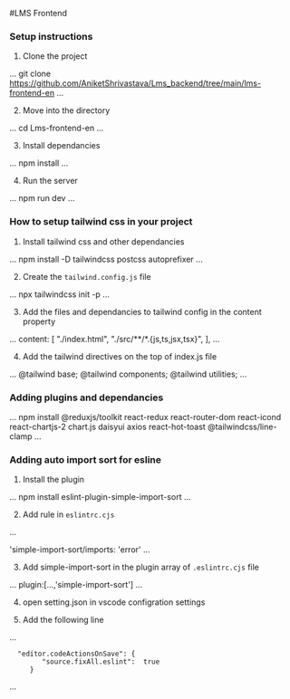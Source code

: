 #LMS Frontend

### Setup instructions

1. Clone the project

...
    git clone https://github.com/AniketShrivastava/Lms_backend/tree/main/lms-frontend-en
...

2. Move into the directory

...
   cd Lms-frontend-en
...

3. Install dependancies

...
    npm install
...

4. Run the server

...
   npm run dev
...

### How to setup tailwind css in your project

1. Install  tailwind css  and other dependancies
 
 ...
     npm install -D tailwindcss postcss autoprefixer
 ...

2. Create the `tailwind.config.js` file

...
    npx tailwindcss init -p
...

3. Add the files and dependancies  to tailwind config in the content property

...
    content: [
    "./index.html",
    "./src/**/*.{js,ts,jsx,tsx}",
  ],
...

4. Add the tailwind directives on the top  of index.js  file

...
   @tailwind base;
   @tailwind components;
   @tailwind utilities;
...

### Adding plugins and dependancies

... 
   npm install @reduxjs/toolkit react-redux react-router-dom react-icond react-chartjs-2 chart.js daisyui axios react-hot-toast @tailwindcss/line-clamp
...

### Adding auto import sort for esline

1. Install  the plugin

...
   npm install eslint-plugin-simple-import-sort
...

2. Add rule in `eslintrc.cjs`

...

  'simple-import-sort/imports: 'error'
...

3. Add simple-import-sort in the plugin array of `.eslintrc.cjs` file

...
   plugin:[...,'simple-import-sort']
...

4. open setting.json  in vscode configration settings

5. Add the following line

...

      "editor.codeActionsOnSave": {
            "source.fixAll.eslint":  true 
         }
...

